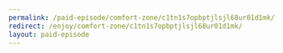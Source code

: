```yaml
---
permalink: /paid-episode/comfort-zone/c1tn1s7opbptjlsjl68ur01d1mk/
redirect: /enjoy/comfort-zone/c1tn1s7opbptjlsjl68ur01d1mk/
layout: paid-episode
---
```

